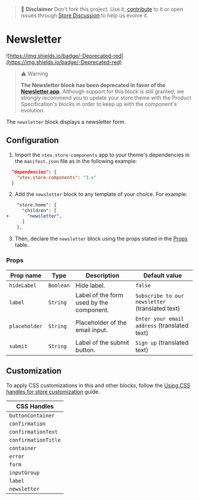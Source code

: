 >📢 **Disclaimer** Don't fork this project. Use it, [contribute](https://github.com/vtex-apps/store-components) to it or open issues through [Store Discussion](https://github.com/vtex-apps/store-discussion) to help us evolve it.

# Newsletter

![https://img.shields.io/badge/-Deprecated-red](https://img.shields.io/badge/-Deprecated-red)

> ⚠️ Warning
>
> **The Newsletter block has been deprecated in favor of the [Newsletter app](https://developers.vtex.com/vtex-developer-docs/docs/vtex-store-newsletter/).** Although support for this block is still granted, we strongly recommend you to update your store theme with the Product Specification's blocks in order to keep up with the component's evolution.

The `newsletter` block displays a newsletter form.

## Configuration

1. Import the `vtex.store-components` app to your theme's dependencies in the `manifest.json` file as in the following example:

```json
  "dependencies": {
    "vtex.store-components": "3.x"
  }
```

2. Add the `newsletter` block to any template of your choice. For example:

```diff
    "store.home": {
      "children": [
+       "newsletter",
      ]
    },
```

3. Then, declare the `newsletter` block using the props stated in the [Props](#props) table.

### Props

| Prop name | Type | Description | Default value |
| --------- | ---- | ----------- | ------------- |
| `hideLabel` | `Boolean` | Hide label. | `false` |
| `label` | `String` | Label of the form used by the component. | `Subscribe to our newsletter` (translated text) |
| `placeholder` | `String` | Placeholder of the email input. | `Enter your email address` (translated text) |
| `submit` | `String` | Label of the submit button. | `Sign up` (translated text) |

## Customization

To apply CSS customizations in this and other blocks, follow the [Using CSS handles for store customization](https://developers.vtex.com/vtex-developer-docs/docs/vtex-io-documentation-using-css-handles-for-store-customization) guide.

| CSS Handles                     |
| ------------------------------- |
| `buttonContainer` |
| `confirmation` |
| `confirmationText` |
| `confirmationTitle` |
| `container` |
| `error` |
| `form` |
| `inputGroup` |
| `label` |
| `newsletter` |
